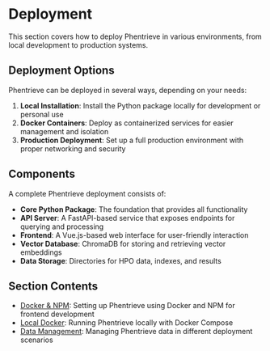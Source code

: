 # Deployment

This section covers how to deploy Phentrieve in various environments, from local development to production systems.

## Deployment Options

Phentrieve can be deployed in several ways, depending on your needs:

1. **Local Installation**: Install the Python package locally for development or personal use
2. **Docker Containers**: Deploy as containerized services for easier management and isolation
3. **Production Deployment**: Set up a full production environment with proper networking and security

## Components

A complete Phentrieve deployment consists of:

- **Core Python Package**: The foundation that provides all functionality
- **API Server**: A FastAPI-based service that exposes endpoints for querying and processing
- **Frontend**: A Vue.js-based web interface for user-friendly interaction
- **Vector Database**: ChromaDB for storing and retrieving vector embeddings
- **Data Storage**: Directories for HPO data, indexes, and results

## Section Contents

- [Docker & NPM](docker-npm.md): Setting up Phentrieve using Docker and NPM for frontend development
- [Local Docker](local-docker.md): Running Phentrieve locally with Docker Compose
- [Data Management](data-management.md): Managing Phentrieve data in different deployment scenarios
